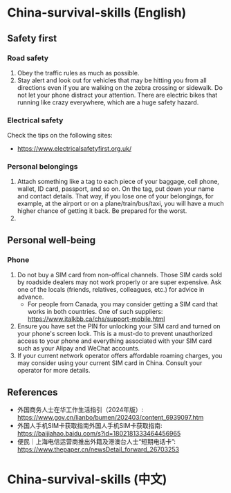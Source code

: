 # China-survival-skills (English)

## Safety first
### Road safety
1. Obey the traffic rules as much as possible.
2. Stay alert and look out for vehicles that may be hitting you from all directions even if you are walking on the zebra crossing or sidewalk. Do not let your phone distract your attention. There are electric bikes that running like crazy everywhere, which are a huge safety hazard.
### Electrical safety
Check the tips on the following sites:
* https://www.electricalsafetyfirst.org.uk/
### Personal belongings
1. Attach something like a tag to each piece of your baggage, cell phone, wallet, ID card, passport, and so on. On the tag, put down your name and contact details. That way, if you lose one of your belongings, for example, at the airport or on a plane/train/bus/taxi, you will have a much higher chance of getting it back. Be prepared for the worst.
2. 
## Personal well-being
### Phone
1. Do not buy a SIM card from non-offical channels. Those SIM cards sold by roadside dealers may not work properly or are super expensive. Ask one of the locals (friends, relatives, colleagues, etc.) for advice in advance.
   * For people from Canada, you may consider getting a SIM card that works in both countries. One of such suppliers: https://www.italkbb.ca/chs/support-mobile.html
2. Ensure you have set the PIN for unlocking your SIM card and turned on your phone's screen lock. This is a must-do to prevent unauthorized access to your phone and everything associated with your SIM card such as your Alipay and WeChat accounts.
3. If your current network operator offers affordable roaming charges, you may consider using your current SIM card in China. Consult your operator for more details.

## References
* 外国商务人士在华工作生活指引（2024年版）: https://www.gov.cn/lianbo/bumen/202403/content_6939097.htm
* 外国人手机SIM卡获取指南外国人手机SIM卡获取指南: https://baijiahao.baidu.com/s?id=1802181333464456965
* 便民｜上海电信运营商推出外籍及港澳台人士“短期电话卡”: https://www.thepaper.cn/newsDetail_forward_26703253
# China-survival-skills (中文)
